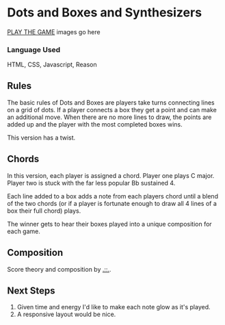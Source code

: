 # Dots and Boxes and Synthesizers
####

[PLAY THE GAME](https://(LINK_GOES_HERE))
images go here

### Language Used
HTML, CSS, Javascript, Reason
## Rules
The basic rules of Dots and Boxes are players take turns connecting lines on a grid of dots. If a player connects a box they get a point and can make an additional move. When there are no more lines to draw, the points are added up and the player with the most completed boxes wins.

This version has a twist.

## Chords
In this version, each player is assigned a chord. Player one plays C major. Player two is stuck with the far less popular Bb sustained 4.

Each line added to a box adds a note from each players chord until a blend of the two chords (or if a player is fortunate enough to draw all 4 lines of a box their full chord) plays.

The winner gets to hear their boxes played into a unique composition for each game.  

## Composition

Score theory and composition by [.::.](https://o88o.bandcamp.com/).

## Next Steps
1. Given time and energy I'd like to make each note glow as it's played.
2. A responsive layout would be nice.
